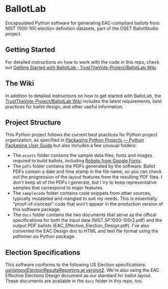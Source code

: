 # BallotLab

Encapsulated Python software for generating EAC-compliant ballots from NIST 1500-100 election definition datasets, part of the OSET BallotStudio project. 
## Getting Started

For detailed instructions on how to work with the code in this repo, check out [Getting Started with BallotLab · TrustTheVote-Project/BallotLab Wiki](https://github.com/TrustTheVote-Project/BallotLab/wiki/Getting-Started-with-BallotLab).

## The Wiki

In addition to detailed instructions on how to get started with BalloLab, the [TrustTheVote-Project/BallotLab Wiki](https://github.com/TrustTheVote-Project/BallotLab/wiki) includes the latest requirements, best practices for ballot design, and other useful information.
## Project Structure

This Python project follows the current best practices for Python project organization, as specified in [Packaging Python Projects — Python Packaging User Guide](https://packaging.python.org/tutorials/packaging-projects/) but also includes a few unusual folders:

* The `assets` folder contains the sample data files, fonts and images required to build ballots, including [Roboto from Google Fonts](https://fonts.google.com/specimen/Roboto).
* The `pdfs` folder contains the PDFs generated by the software. Ballot PDFs contain a date and time stamp in the file name, so you can check out the progression of the layout features from the resulting PDF files. I don't keep all of the PDFs I generate, but I try to keep representative samples that correspond to major features.
* The `samplecode` folder contains code snippets from other sources, typically mutateted and mangled to suit my needs. This is essentially "proof-of-concept" code that won't appear in the production version of this software package.
* The `docs` folder contains the two documents that serve as the offical specifications for both the input data (NIST.SP.1500-100r2.pdf) and the output PDF ballots (EAC_Effective_Election_Design.pdf). I've also converted the EAC Design doc to HTML and text file format using the pdfminer.six Python package.

## Election Specifications

This software conforms to the following US Election specifications: [usnistgov/ElectionResultsReporting at version2](https://github.com/usnistgov/ElectionResultsReporting/tree/version2). We're also using the EAC Effective Elections Design document as our standard for ballot layout. These documents are available in the `docs` folder in this repo, too.

